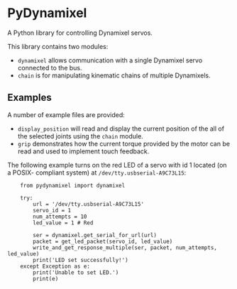 # PyDynamixel

A Python library for controlling Dynamixel servos.

This library contains two modules:

* `dynamixel` allows communication with a single Dynamixel servo connected to the bus. 
* `chain` is for manipulating kinematic chains of multiple Dynamixels.

## Examples

A number of example files are provided:

* `display_position` will read and display the current position of the all of the selected joints using the `chain` module.
* `grip` demonstrates how the current torque provided by the motor can be read and used to implement touch feedback. 

The following example turns on the red LED of a servo with id 1 located (on a POSIX-
compliant system) at `/dev/tty.usbserial-A9C73L15`:

	    from pydynamixel import dynamixel
	
	    try:
	        url = '/dev/tty.usbserial-A9C73L15'
	        servo_id = 1
	        num_attempts = 10
	        led_value = 1 # Red
	        
	        ser = dynamixel.get_serial_for_url(url)
	        packet = get_led_packet(servo_id, led_value)
	        write_and_get_response_multiple(ser, packet, num_attempts, led_value)
	        print('LED set successfully!')
	    except Exception as e:
	        print('Unable to set LED.')
	        print(e)